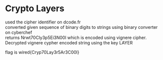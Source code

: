 # Crypto Layers
<p>used the cipher identifier on dcode.fr<br>
converted given sequence of binary digits to strings using binary converter on cyberchef<br>
returns Nrwt70Cly3p5Ei3N00l which is encoded using vignere cipher.<br>
Decrypted vignere cypher encoded string using the key LAYER<br></p>

flag is wired{Cryp70Lay3r5Ar3C00l}
